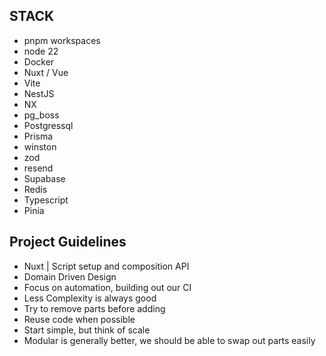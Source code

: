## STACK

- pnpm workspaces
- node 22
- Docker
- Nuxt / Vue
- Vite
- NestJS
- NX
- pg_boss
- Postgressql
- Prisma
- winston
- zod
- resend
- Supabase
- Redis
- Typescript
- Pinia


## Project Guidelines

- Nuxt | Script setup and composition API
- Domain Driven Design
- Focus on automation, building out our CI
- Less Complexity is always good
- Try to remove parts before adding
- Reuse code when possible
- Start simple, but think of scale
- Modular is generally better, we should be able to swap out parts easily
